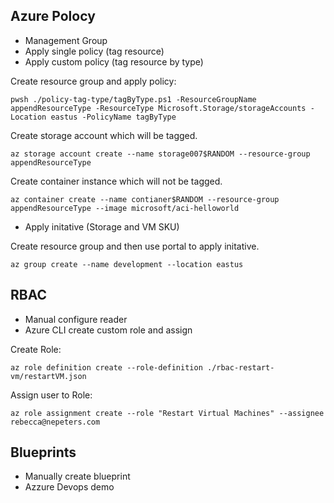 ## Azure Polocy

- Management Group
- Apply single policy (tag resource)
- Apply custom policy (tag resource by type)

Create resource group and apply policy:

```
pwsh ./policy-tag-type/tagByType.ps1 -ResourceGroupName appendResourceType -ResourceType Microsoft.Storage/storageAccounts -Location eastus -PolicyName tagByType
```

Create storage account which will be tagged.

```
az storage account create --name storage007$RANDOM --resource-group appendResourceType
```

Create container instance which will not be tagged.

```
az container create --name contianer$RANDOM --resource-group appendResourceType --image microsoft/aci-helloworld
```

- Apply initative (Storage and VM SKU)

Create resource group and then use portal to apply initative.

```
az group create --name development --location eastus
```

## RBAC

- Manual configure reader
- Azure CLI create custom role and assign

Create Role:

```
az role definition create --role-definition ./rbac-restart-vm/restartVM.json
```

Assign user to Role:

```
az role assignment create --role "Restart Virtual Machines" --assignee rebecca@nepeters.com
```

## Blueprints

- Manually create blueprint
- Azzure Devops demo